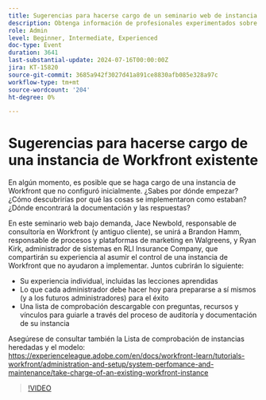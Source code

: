 ```yaml
---
title: Sugerencias para hacerse cargo de un seminario web de instancia de Workfront existente
description: Obtenga información de profesionales experimentados sobre cómo hacerse cargo de una instancia de Workfront. Obtenga información sobre la auditoría, la documentación y la configuración para el éxito futuro con nuestra lista de comprobación descargable en nuestro seminario web bajo demanda.
role: Admin
level: Beginner, Intermediate, Experienced
doc-type: Event
duration: 3641
last-substantial-update: 2024-07-16T00:00:00Z
jira: KT-15820
source-git-commit: 3685a942f3027d41a891ce8830afb085e328a97c
workflow-type: tm+mt
source-wordcount: '204'
ht-degree: 0%

---
```



# Sugerencias para hacerse cargo de una instancia de Workfront existente

En algún momento, es posible que se haga cargo de una instancia de Workfront que no configuró inicialmente. ¿Sabes por dónde empezar? ¿Cómo descubrirías por qué las cosas se implementaron como estaban? ¿Dónde encontrará la documentación y las respuestas?

En este seminario web bajo demanda, Jace Newbold, responsable de consultoría en Workfront (y antiguo cliente), se unirá a Brandon Hamm, responsable de procesos y plataformas de marketing en Walgreens, y Ryan Kirk, administrador de sistemas en RLI Insurance Company, que compartirán su experiencia al asumir el control de una instancia de Workfront que no ayudaron a implementar. Juntos cubrirán lo siguiente:

* Su experiencia individual, incluidas las lecciones aprendidas
* Lo que cada administrador debe hacer hoy para prepararse a sí mismos (y a los futuros administradores) para el éxito
* Una lista de comprobación descargable con preguntas, recursos y vínculos para guiarle a través del proceso de auditoría y documentación de su instancia

Asegúrese de consultar también la Lista de comprobación de instancias heredadas y el modelo: https://experienceleague.adobe.com/en/docs/workfront-learn/tutorials-workfront/administration-and-setup/system-perfomance-and-maintenance/take-charge-of-an-existing-workfront-instance

>[!VIDEO](https://video.tv.adobe.com/v/3431014/?learn=on)
